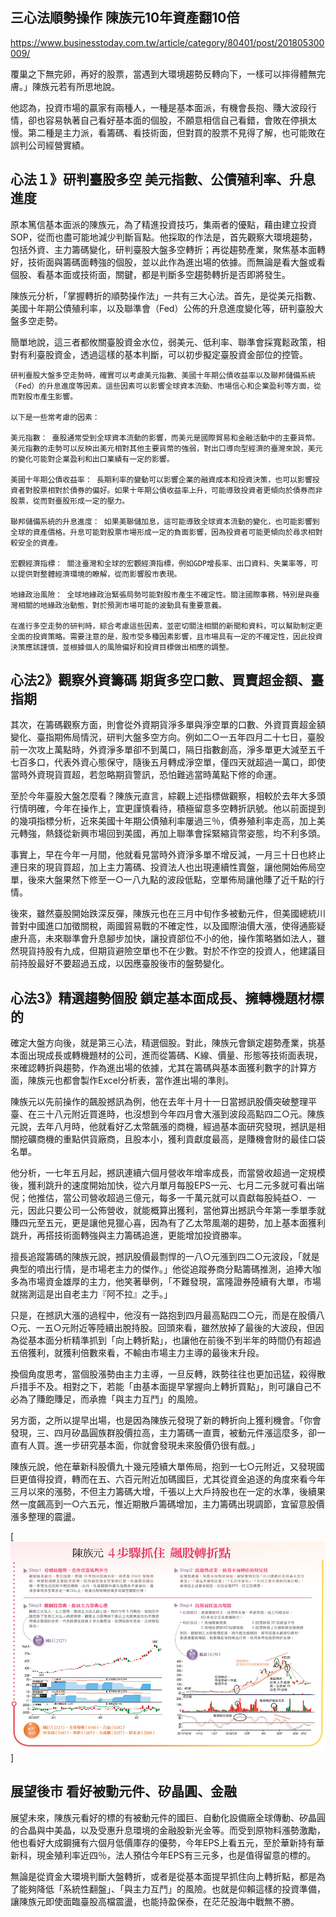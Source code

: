 ## 三心法順勢操作 陳族元10年資產翻10倍

https://www.businesstoday.com.tw/article/category/80401/post/201805300009/



覆巢之下無完卵，再好的股票，當遇到大環境趨勢反轉向下，一樣可以摔得體無完膚。」陳族元若有所思地說。

他認為，投資市場的贏家有兩種人，一種是基本面派，有機會長抱、賺大波段行情，卻也容易執著自己看好基本面的個股，不願意相信自己看錯，會敗在停損太慢。第二種是主力派，看籌碼、看技術面，但對買的股票不見得了解，也可能敗在誤判公司經營實績。

 

## **心法１》研判臺股多空** **美元指數、公債殖利率、升息進度**

 

原本篤信基本面派的陳族元，為了精進投資技巧，集兩者的優點，藉由建立投資SOP，從而也盡可能地減少判斷盲點。他採取的作法是，首先觀察大環境趨勢，包括外資、主力籌碼變化，研判臺股大盤多空轉折；再從趨勢產業，聚焦基本面轉好，技術面與籌碼面轉強的個股，並以此作為進出場的依據。而無論是看大盤或看個股、看基本面或技術面，關鍵，都是判斷多空趨勢轉折是否即將發生。

 

陳族元分析，「掌握轉折的順勢操作法」一共有三大心法。首先，是從美元指數、美國十年期公債殖利率，以及聯準會（Fed）公佈的升息進度變化等，研判臺股大盤多空走勢。

 

簡單地說，這三者都攸關臺股資金水位，弱美元、低利率、聯準會採寬鬆政策，相對有利臺股資金，透過這樣的基本判斷，可以初步擬定臺股資金部位的控管。



```
研判臺股大盤多空走勢時，確實可以考慮美元指數、美國十年期公債收益率以及聯邦儲備系統（Fed）的升息進度等因素。這些因素可以影響全球資本流動、市場信心和企業盈利等方面，從而對股市產生影響。

以下是一些常考慮的因素：

美元指數： 臺股通常受到全球資本流動的影響，而美元是國際貿易和金融活動中的主要貨幣。美元指數的走勢可以反映出美元相對其他主要貨幣的強弱，對出口導向型經濟的臺灣來說，美元的變化可能對企業盈利和出口業績有一定的影響。

美國十年期公債收益率： 長期利率的變動可以影響企業的融資成本和投資決策，也可以影響投資者對股票相對於債券的偏好。如果十年期公債收益率上升，可能導致投資者更傾向於債券而非股票，從而對臺股形成一定的壓力。

聯邦儲備系統的升息進度： 如果美聯儲加息，這可能導致全球資本流動的變化，也可能影響到全球的資產價格。升息可能對股票市場形成一定的負面影響，因為投資者可能更傾向於尋求相對較安全的資產。

宏觀經濟指標： 關注臺灣和全球的宏觀經濟指標，例如GDP增長率、出口資料、失業率等，可以提供對整體經濟環境的瞭解，從而影響股市表現。

地緣政治風險： 全球地緣政治緊張局勢可能對股市產生不確定性。關注國際事務，特別是與臺灣相關的地緣政治動態，對於預測市場可能的波動具有重要意義。

在進行多空走勢的研判時，綜合考慮這些因素，並密切關注相關的新聞和資料，可以幫助制定更全面的投資策略。需要注意的是，股市受多種因素影響，且市場具有一定的不確定性，因此投資決策應該謹慎，並根據個人的風險偏好和投資目標做出相應的調整。
```





 

## **心法2》觀察外資籌碼** **期貨多空口數、買賣超金額、臺指期**

 

其次，在籌碼觀察方面，則會從外資期貨淨多單與淨空單的口數、外資買賣超金額變化、臺指期佈局情況，研判大盤多空方向。例如二○一五年四月二十七日，臺股前一次攻上萬點時，外資淨多單卻不到萬口，隔日指數創高，淨多單更大減至五千七百多口，代表外資心態保守，隨後五月轉成淨空單，僅四天就超過一萬口，即使當時外資現貨買超，若忽略期貨警訊，恐怕難逃當時萬點下修的命運。

至於今年臺股大盤怎麼看？陳族元直言，綜觀上述指標做觀察，相較於去年大多頭行情明確，今年在操作上，宜更謹慎看待，積極留意多空轉折訊號。他以前面提到的幾項指標分析，近來美國十年期公債殖利率屢過三％，債券殖利率走高，加上美元轉強，熱錢從新興市場回到美國，再加上聯準會採緊縮貨幣姿態，均不利多頭。

 

事實上，早在今年一月間，他就看見當時外資淨多單不增反減，一月三十日也終止連日來的現貨買超，加上主力籌碼、投資法人也出現連續性賣盤，讓他開始佈局空單，後來大盤果然下修至一○一八九點的波段低點，空單佈局讓他賺了近千點的行情。

 

後來，雖然臺股開始跌深反彈，陳族元也在三月中旬作多被動元件，但美國總統川普對中國進口加徵關稅，兩國貿易戰的不確定性，以及國際油價大漲，使得通膨疑慮升高，未來聯準會升息腳步加快，讓投資部位不小的他，操作策略猶如法人，雖然現貨持股有九成，但期貨避險空單也不在少數。對於不作空的投資人，他建議目前持股最好不要超過五成，以因應臺股後市的盤勢變化。

 

## **心法3》精選趨勢個股** **鎖定基本面成長、擁轉機題材標的**

 

確定大盤方向後，就是第三心法，精選個股。對此，陳族元會鎖定趨勢產業，挑基本面出現成長或轉機題材的公司，進而從籌碼、K線、價量、形態等技術面表現，來確認轉折與趨勢，作為進出場的依據，尤其在籌碼與基本面獲利數字的計算方面，陳族元也都會製作Excel分析表，當作進出場的準則。

 

陳族元以先前操作的飆股撼訊為例，他在去年十月十一日當撼訊股價突破整理平臺、在三十八元附近買進時，也沒想到今年四月會大漲到波段高點四二○元。陳族元說，去年八月時，他就看好乙太幣飆漲的商機，經過基本面研究發現，撼訊是相關挖礦商機的重點供貨廠商，且股本小，獲利貢獻度最高，是賺機會財的最佳口袋名單。

他分析，一七年五月起，撼訊連續六個月營收年增率成長，而當營收超過一定規模後，獲利跳升的速度開始加快，從六月單月每股EPS一元、七月二元多就可看出端倪；他推估，當公司營收超過三億元，每多一千萬元就可以貢獻每股純益○．一元，因此只要公司一公佈營收，就能概算出獲利，當他算出撼訊今年第一季單季就賺四元至五元，更是讓他見獵心喜，因為有了乙太幣風潮的趨勢，加上基本面獲利跳升，再搭技術面轉強與主力籌碼追進，更能增加投資勝率。

 

擅長追蹤籌碼的陳族元說，撼訊股價最剽悍的一八○元漲到四二○元波段，「就是典型的噴出行情，是市場老主力的傑作。」他從追蹤券商分點籌碼推測，追捧大咖多為市場資金雄厚的主力，他笑著舉例，「不難發現，富隆證券陸續有大單，市場就揣測這是出自老主力『阿不拉』之手。」

 

只是，在撼訊大漲的過程中，他沒有一路抱到四月最高點四二○元，而是在股價八○元、一五○元附近等陸續出脫持股。回頭來看，雖然放掉了最後的大波段，但因為從基本面分析精準抓到「向上轉折點」，也讓他在前後不到半年的時間仍有超過五倍獲利，就獲利倍數來看，不輸由市場主力主導的最後末升段。

 

換個角度思考，當個股漲勢由主力主導，一旦反轉，跌勢往往也更加迅猛，殺得散戶措手不及。相對之下，若能「由基本面提早掌握向上轉折買點」，則可讓自己不必為了賺飽賺足，而承擔「與主力互鬥」的風險。

 

另方面，之所以提早出場，也是因為陳族元發現了新的轉折向上獲利機會。「你會發現，三、四月矽晶圓族群股價拉高，主力籌碼一直賣，被動元件漲這麼多，卻一直有人買。進一步研究基本面，你就會發現未來股價仍很有戲。」

陳族元說，他在華新科股價九十幾元陸續大單佈局，抱到一七○元附近，又發現國巨更值得投資，轉而在五、六百元附近加碼國巨，尤其從資金追逐的角度來看今年三月以來的漲勢，不但主力籌碼大增，千張以上大戶持股也在一定的水準，後續果然一度飆高到一○六五元，惟近期散戶籌碼增加，主力籌碼出現調節，宜留意股價漲多整理的震盪。

 

[![陳族元 ](images/112.jpg)]

 

## **展望後市** **看好被動元件、矽晶圓、金融**

 

展望未來，陳族元看好的標的有被動元件的國巨、自動化設備廠全球傳動、矽晶圓的合晶與中美晶，以及受惠升息環境的金融股新光金等。而受到原物料漲勢激勵，他也看好大成鋼擁有六個月低價庫存的優勢，今年EPS上看五元，至於華新持有華新科，現金殖利率近四％，法人預估今年EPS有三元多，也是值得留意的標的。

 

無論是從資金大環境判斷大盤轉折，或者是從基本面提早抓住向上轉折點，都是為了能夠降低「系統性翻盤」、「與主力互鬥」的風險。也就是仰賴這樣的投資準備，讓陳族元即使面臨臺股高檔震盪，也能持盈保泰，在茫茫股海中戰無不勝。
